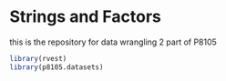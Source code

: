 Strings and Factors
================

this is the repository for data wrangling 2 part of P8105

``` r
library(rvest)
library(p8105.datasets)
```
